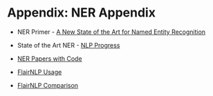 # Appendix: NER Appendix

- NER Primer - [A New State of the Art for Named Entity Recognition](https://primer.ai/blog/a-new-state-of-the-art-for-named-entity-recognition/#:~:text=On%20the%20reading%20task%20of,F1%20accuracy%20score%20on%20CoNLL.&text=Primer's%20NER%20model%20has%20surpassed,Facebook%20on%20F1%20accuracy%20score.)

- State of the Art NER - [NLP Progress](http://nlpprogress.com/english/named_entity_recognition.html)

- [NER Papers with Code](https://paperswithcode.com/task/named-entity-recognition-ner)

- [FlairNLP Usage](https://medium.com/analytics-vidhya/practical-approach-of-state-of-the-art-flair-in-named-entity-recognition-46a837e25e6b)

- [FlairNLP Comparison](https://towardsdatascience.com/benchmark-ner-algorithm-d4ab01b2d4c3)
